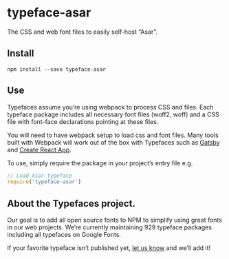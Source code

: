 
# typeface-asar

The CSS and web font files to easily self-host “Asar”.

## Install

`npm install --save typeface-asar`

## Use

Typefaces assume you’re using webpack to process CSS and files. Each typeface
package includes all necessary font files (woff2, woff) and a CSS file with
font-face declarations pointing at these files.

You will need to have webpack setup to load css and font files. Many tools built
with Webpack will work out of the box with Typefaces such as [Gatsby](https://github.com/gatsbyjs/gatsby)
and [Create React App](https://github.com/facebookincubator/create-react-app).

To use, simply require the package in your project’s entry file e.g.

```javascript
// Load Asar typeface
require('typeface-asar')
```

## About the Typefaces project.

Our goal is to add all open source fonts to NPM to simplify using great fonts in
our web projects. We’re currently maintaining 929 typeface packages
including all typefaces on Google Fonts.

If your favorite typeface isn’t published yet, [let us know](https://github.com/KyleAMathews/typefaces)
and we’ll add it!
